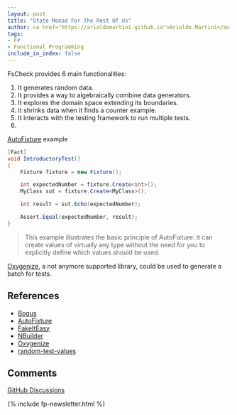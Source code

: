 ```yaml
---
layout: post
title: "State Monad For The Rest Of Us"
author: <a href="https://arialdomartini.github.io">Arialdo Martini</a>
tags:
- F#
- Functional Programming
include_in_index: false
---
```


<!--more-->
FsCheck provides 6 main functionalities:

1. It generates random data.
2. It provides a way to algebraically combine data generators.
3. It explores the domain space extending its boundaries.
4. It shrinks data when it finds a counter example.
5. It interacts with the testing framework to run multiple tests.
6. 

[AutoFixture][autofixture] example

```csharp
[Fact]
void IntroductoryTest()
{
    Fixture fixture = new Fixture();

    int expectedNumber = fixture.Create<int>();
    MyClass sut = fixture.Create<MyClass>();

    int result = sut.Echo(expectedNumber);

    Assert.Equal(expectedNumber, result);
}
```

> This example illustrates the basic principle of AutoFixture: it can
> create values of virtually any type without the need for you to
> explicitly define which values should be used.

[Oxygenize][oxygenize], a not anymore supported library, could be used to generate a batch for tests.


## References

* [Bogus][bogus]
* [AutoFixture][autofixture]
* [FakeItEasy][fakeiteasy]
* [NBuilder][nbuilder]
* [Oxygenize][oxygenize]
* [random-test-values][random-test-values]

[bogus]: https://github.com/bchavez/Bogus
[autofixture]: https://autofixture.github.io/
[fakeiteasy]: https://fakeiteasy.github.io/
[nbuilder]: https://github.com/nbuilder/nbuilder
[oxygenize]: https://github.com/kamil-mrzyglod/Oxygenize
[random-test-values]: https://github.com/RasicN/random-test-values

## Comments
[GitHub Discussions](https://github.com/arialdomartini/arialdomartini.github.io/discussions/31)


{% include fp-newsletter.html %}
